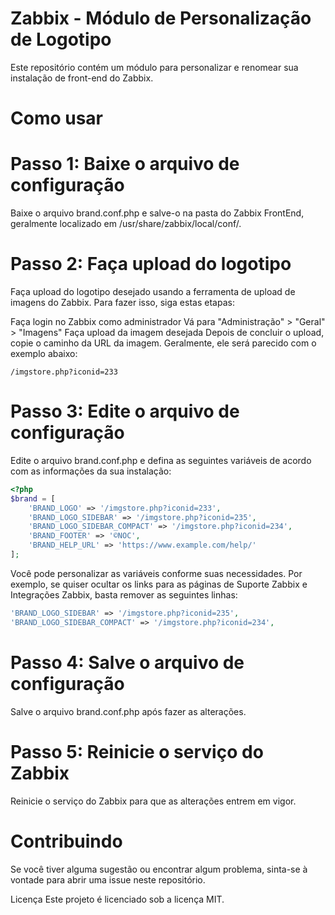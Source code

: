 # Zabbix - Módulo de Personalização de Logotipo
Este repositório contém um módulo para personalizar e renomear sua instalação de front-end do Zabbix.

# Como usar
# Passo 1: Baixe o arquivo de configuração
Baixe o arquivo brand.conf.php e salve-o na pasta do Zabbix FrontEnd, geralmente localizado em /usr/share/zabbix/local/conf/.

# Passo 2: Faça upload do logotipo
Faça upload do logotipo desejado usando a ferramenta de upload de imagens do Zabbix. Para fazer isso, siga estas etapas:

Faça login no Zabbix como administrador
Vá para "Administração" > "Geral" > "Imagens"
Faça upload da imagem desejada
Depois de concluir o upload, copie o caminho da URL da imagem. Geralmente, ele será parecido com o exemplo abaixo:

```
/imgstore.php?iconid=233

```
# Passo 3: Edite o arquivo de configuração
Edite o arquivo brand.conf.php e defina as seguintes variáveis de acordo com as informações da sua instalação:

```php
<?php
$brand = [
    'BRAND_LOGO' => '/imgstore.php?iconid=233',
    'BRAND_LOGO_SIDEBAR' => '/imgstore.php?iconid=235',
    'BRAND_LOGO_SIDEBAR_COMPACT' => '/imgstore.php?iconid=234',
    'BRAND_FOOTER' => '©NOC',
    'BRAND_HELP_URL' => 'https://www.example.com/help/'
];
```
Você pode personalizar as variáveis conforme suas necessidades. Por exemplo, se quiser ocultar os links para as páginas de Suporte Zabbix e Integrações Zabbix, basta remover as seguintes linhas:

```php
'BRAND_LOGO_SIDEBAR' => '/imgstore.php?iconid=235',
'BRAND_LOGO_SIDEBAR_COMPACT' => '/imgstore.php?iconid=234',
```
# Passo 4: Salve o arquivo de configuração
Salve o arquivo brand.conf.php após fazer as alterações.

# Passo 5: Reinicie o serviço do Zabbix
Reinicie o serviço do Zabbix para que as alterações entrem em vigor.

# Contribuindo
Se você tiver alguma sugestão ou encontrar algum problema, sinta-se à vontade para abrir uma issue neste repositório.

Licença
Este projeto é licenciado sob a licença MIT.
